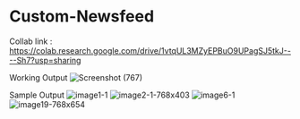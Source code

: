 # Custom-Newsfeed
Collab link : https://colab.research.google.com/drive/1vtqUL3MZyEPBuO9UPagSJ5tkJ----Sh7?usp=sharing

Working Output
![Screenshot (767)](https://user-images.githubusercontent.com/42063099/145847624-46f7c28d-2a30-47a3-bf7d-f03f2e0fdf25.png)

Sample Output
![image1-1](https://user-images.githubusercontent.com/42063099/145847821-172a84c3-d6f2-4a6d-9e82-74a402543a34.png)
![image2-1-768x403](https://user-images.githubusercontent.com/42063099/145847963-b4004ef7-f728-4283-a66c-f31dc365e5eb.png)
![image6-1](https://user-images.githubusercontent.com/42063099/145847974-92442a61-3573-4141-ad1d-3f50ce55f1da.png)
![image19-768x654](https://user-images.githubusercontent.com/42063099/145847992-794536d9-d5e2-40c9-adf2-a4acff45de02.png)
